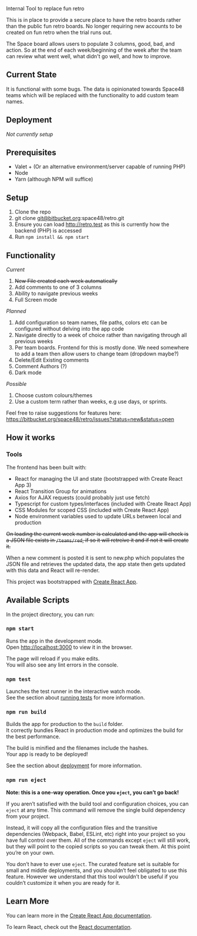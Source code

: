 Internal Tool to replace fun retro

This is in place to provide a secure place to have the retro boards rather than the public fun retro boards.
No longer requiring new accounts to be created on fun retro when the trial runs out.

The Space board allows users to populate 3 columns, good, bad, and action. 
So at the end of each week/beginning of the week after the team can review what went well, what didn't go well, and how to improve.

## Current State

It is functional with some bugs. The data is opinionated towards Space48 teams which will be replaced with the functionality to add custom team names.

## Deployment
_Not currently setup_

## Prerequisites
* Valet + (Or an alternative environment/server capable of running PHP)
* Node
* Yarn (although NPM will suffice)

## Setup
1. Clone the repo
1. git clone git@bitbucket.org:space48/retro.git
1. Ensure you can load http://retro.test as this is currently how the backend (PHP) is accessed
1. Run `npm install && npm start`

## Functionality

_Current_

1. ~~New File created each week automatically~~
1. Add comments to one of 3 columns
1. Ability to navigate previous weeks
1. Full Screen mode

_Planned_

1. Add configuration so team names, file paths, colors etc can be configured without delving into the app code
1. Navigate directly to a week of choice rather than navigating through all previous weeks
1. Per team boards. Frontend for this is mostly done. We need somewhere to add a team then allow users to change team (dropdown maybe?)
1. Delete/Edit Existing comments
1. Comment Authors (?)
1. Dark mode

_Possible_

1. Choose custom colours/themes
1. Use a custom term rather than weeks, e.g use days, or sprints.

Feel free to raise suggestions for features here: https://bitbucket.org/space48/retro/issues?status=new&status=open

## How it works

### Tools

The frontend has been built with:
* React for managing the UI and state (bootstrapped with Create React App 3)
* React Transition Group for animations
* Axios for AJAX requests (could probably just use fetch)
* Typescript for custom types/interfaces (included with Create React App)
* CSS Modules for scoped CSS (included with Create React App)
* Node environment variables used to update URLs between local and production

~~On loading the current week number is calculated and the app will check is a JSON file exists in `/teams/red`, if so it will retreive it and if not it will create it.~~

When a new comment is posted it is sent to new.php which populates the JSON file and retrieves the updated data, the app state then gets updated with this data and React will re-render.

This project was bootstrapped with [Create React App](https://github.com/facebook/create-react-app).

## Available Scripts

In the project directory, you can run:

### `npm start`

Runs the app in the development mode.<br>
Open [http://localhost:3000](http://localhost:3000) to view it in the browser.

The page will reload if you make edits.<br>
You will also see any lint errors in the console.

### `npm test`

Launches the test runner in the interactive watch mode.<br>
See the section about [running tests](https://facebook.github.io/create-react-app/docs/running-tests) for more information.

### `npm run build`

Builds the app for production to the `build` folder.<br>
It correctly bundles React in production mode and optimizes the build for the best performance.

The build is minified and the filenames include the hashes.<br>
Your app is ready to be deployed!

See the section about [deployment](https://facebook.github.io/create-react-app/docs/deployment) for more information.

### `npm run eject`

**Note: this is a one-way operation. Once you `eject`, you can’t go back!**

If you aren’t satisfied with the build tool and configuration choices, you can `eject` at any time. This command will remove the single build dependency from your project.

Instead, it will copy all the configuration files and the transitive dependencies (Webpack, Babel, ESLint, etc) right into your project so you have full control over them. All of the commands except `eject` will still work, but they will point to the copied scripts so you can tweak them. At this point you’re on your own.

You don’t have to ever use `eject`. The curated feature set is suitable for small and middle deployments, and you shouldn’t feel obligated to use this feature. However we understand that this tool wouldn’t be useful if you couldn’t customize it when you are ready for it.

## Learn More

You can learn more in the [Create React App documentation](https://facebook.github.io/create-react-app/docs/getting-started).

To learn React, check out the [React documentation](https://reactjs.org/).

